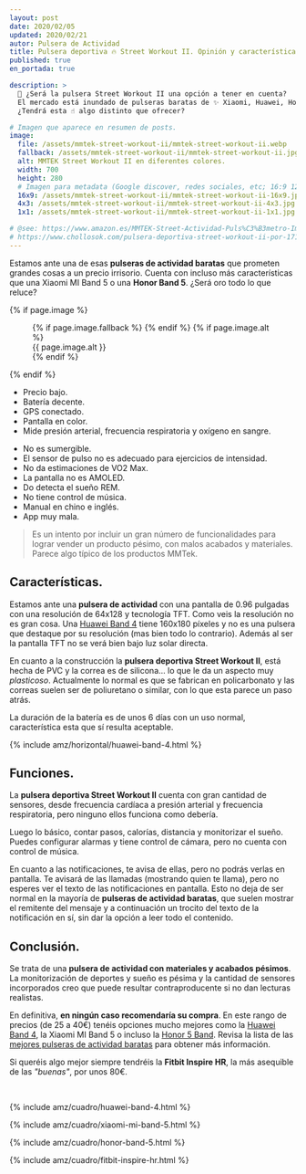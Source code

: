 ```yaml
---
layout: post
date: 2020/02/05
updated: 2020/02/21
autor: Pulsera de Actividad
title: Pulsera deportiva 🔥 Street Workout II. Opinión y características.
published: true
en_portada: true

description: >
  🙌 ¿Será la pulsera Street Workout II una opción a tener en cuenta?
  El mercado está inundado de pulseras baratas de ✨ Xiaomi, Huawei, Honor...
  ¿Tendrá esta ☝ algo distinto que ofrecer?

# Imagen que aparece en resumen de posts.
image:
  file: /assets/mmtek-street-workout-ii/mmtek-street-workout-ii.webp
  fallback: /assets/mmtek-street-workout-ii/mmtek-street-workout-ii.jpg
  alt: MMTEK Street Workout II en diferentes colores.
  width: 700
  height: 280
  # Imagen para metadata (Google discover, redes sociales, etc; 16:9 1200x675 | 4:3 1200x900, 1100x825 | 1:1 1000x100, 900x900)
  16x9: /assets/mmtek-street-workout-ii/mmtek-street-workout-ii-16x9.jpg
  4x3: /assets/mmtek-street-workout-ii/mmtek-street-workout-ii-4x3.jpg
  1x1: /assets/mmtek-street-workout-ii/mmtek-street-workout-ii-1x1.jpg

# @see: https://www.amazon.es/MMTEK-Street-Actividad-Puls%C3%B3metro-Impermeable-smartwatch/dp/B07SNWM6HQ/
# https://www.chollosok.com/pulsera-deportiva-street-workout-ii-por-17150-e/
---
```


Estamos ante una de esas **pulseras de actividad baratas** que prometen grandes
cosas a un precio irrisorio. Cuenta con incluso más características que una 
Xiaomi MI Band 5 o una **Honor Band 5**.
¿Será oro todo lo que reluce?


{% if page.image %}
<figure markdown="0">
  <amp-img alt="{{ page.image.alt | default: page.title }}" layout="responsive"
           width="{{ page.image.width }}" height="{{ page.image.height }}" src="{{ page.image.file }}">
    {% if page.image.fallback %}
    <amp-img fallback alt="{{ page.img.alt | default: page.title }}" layout="responsive"
             width="{{ page.image.width }}" height="{{ page.image.height }}" src="{{ page.image.fallback }}">
    </amp-img>
    {% endif %}
  </amp-img>
  {% if page.image.alt %}
    <figcaption>
      {{ page.image.alt }}
    </figcaption>
  {% endif %}
  </figure>
{% endif %}


<div class="cuadro-comparar" markdown="0">
  <ul class="cuadro-comparar__ok">
    <li>Precio bajo.</li>
    <li>Batería decente.</li>
    <li>GPS conectado.</li>
    <li>Pantalla en color.</li>
    <li>Mide presión arterial, frecuencia respiratoria y oxígeno en sangre.</li>
  </ul>
  <ul class="cuadro-comparar__ko">
    <li>No es sumergible.</li>
    <li>El sensor de pulso no es adecuado para ejercicios de intensidad.</li>
    <li>No da estimaciones de VO2 Max.</li>
    <li>La pantalla no es AMOLED.</li>
    <li>Do detecta el sueño REM.</li>
    <li>No tiene control de música.</li>
    <li>Manual en chino e inglés.</li>
    <li>App muy mala.</li>
  </ul>
</div>


> Es un intento por incluir un gran número de funcionalidades
para lograr vender un producto pésimo, con malos acabados y materiales. Parece
algo típico de los productos MMTek.


## Características.

Estamos ante una **pulsera de actividad** con una pantalla de 0.96 pulgadas con
una resolución de 64x128 y tecnología TFT. Como veis la resolución no es gran cosa. 
Una [Huawei Band 4](/huawei-band-4-review.html) tiene 160x180 píxeles y no es una
pulsera que destaque por su resolución (mas bien todo lo contrario). Además
al ser la pantalla TFT no se verá bien bajo luz solar directa.

En cuanto a la construcción la **pulsera deportiva Street Workout II**, está hecha de PVC 
y la correa es de silicona... lo que le da un aspecto muy *plasticoso*.
Actualmente lo normal es que se fabrican en policarbonato y las correas suelen 
ser de poliuretano o similar, con lo que esta parece un paso atrás.

La duración de la batería es de unos 6 días con un uso normal, característica
esta que sí resulta aceptable.


{% include amz/horizontal/huawei-band-4.html %}



## Funciones.

La **pulsera deportiva Street Workout II** cuenta con gran cantidad de sensores, desde
frecuencia cardíaca a presión arterial y frecuencia respiratoria, pero ninguno 
ellos funciona como debería.

Luego lo básico, contar pasos, calorías, distancia y monitorizar el sueño. 
Puedes configurar alarmas y tiene control de cámara, pero no cuenta con control
de música. 

En cuanto a las notificaciones, te avisa de ellas, pero no podrás verlas en pantalla.
Te avisará de las llamadas (mostrando quien te llama), pero no esperes ver el
texto de las notificaciones en pantalla. Esto no deja de ser normal en la mayoría
de **pulseras de actividad baratas**, que suelen mostrar el remitente del mensaje 
y a continuación un trocito del texto de la notificación en sí, sin dar la opción
a leer todo el contenido.


## Conclusión.

Se trata de una **pulsera de actividad con materiales y acabados pésimos**. 
La monitorización de deportes y sueño es pésima y la cantidad de sensores incorporados
creo que puede resultar contraproducente si no dan lecturas realistas.


En definitiva, **en ningún caso recomendaría su compra**. En este rango de precios
(de 25 a 40€) tenéis opciones mucho mejores como la [Huawei Band 4](/huawei-band-4-review.html),
la Xiaomi MI Band 5 o incluso la 
[Honor 5 Band](/honor-band-5-review.html). Revisa la lista de las
[mejores pulseras de actividad baratas](/mejores-pulseras-de-actividad-baratas.html)
para obtener más información.

Si queréis algo mejor siempre tendréis la **Fitbit Inspire HR**, 
la más asequible de las *"buenas"*, por unos 80€.  


<br>
<div class="amz_wrapper amz_wrapper--2cols" markdown="0">

  {% include amz/cuadro/huawei-band-4.html %}
  
  {% include amz/cuadro/xiaomi-mi-band-5.html %}

  {% include amz/cuadro/honor-band-5.html %}
  
  {% include amz/cuadro/fitbit-inspire-hr.html %}
  
</div>

<br>
<br>


